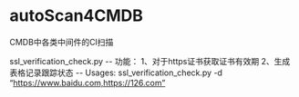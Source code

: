# autoScan4CMDB
CMDB中各类中间件的CI扫描

ssl_verification_check.py
-- 功能：
  1、对于https证书获取证书有效期
  2、生成表格记录跟踪状态
-- Usages:
  ssl_verification_check.py -d “https://www.baidu.com,https://126.com”
  
